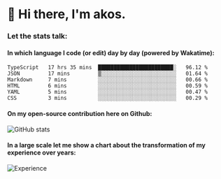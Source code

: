 # 👋 Hi there, I'm akos. 


### Let the stats talk:


#### In which language I code (or edit) day by day (powered by Wakatime): 

<!--START_SECTION:waka-->

```text
TypeScript   17 hrs 35 mins  ████████████████████████░   96.12 %
JSON         17 mins         ▒░░░░░░░░░░░░░░░░░░░░░░░░   01.64 %
Markdown     7 mins          ░░░░░░░░░░░░░░░░░░░░░░░░░   00.66 %
HTML         6 mins          ░░░░░░░░░░░░░░░░░░░░░░░░░   00.59 %
YAML         5 mins          ░░░░░░░░░░░░░░░░░░░░░░░░░   00.47 %
CSS          3 mins          ░░░░░░░░░░░░░░░░░░░░░░░░░   00.29 %
```

<!--END_SECTION:waka-->

#### On my open-source contribution here on Github:
 
![GitHub stats](https://github-readme-stats.vercel.app/api?username=akosbalasko)

#### In a large scale let me show a chart about the transformation of my experience over years:   

![Experience](https://cr-skills-chart-widget.azurewebsites.net/api/api?username=akosbalasko)
